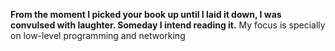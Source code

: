  **From the moment I picked your book up until I laid it down, I was convulsed with laughter. Someday I intend reading it.**
My focus is specially on low-level programming and networking 
 
 
